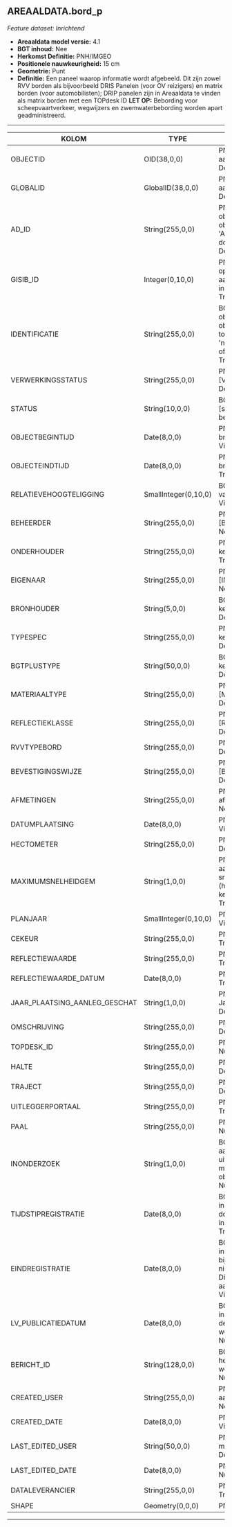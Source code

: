 ## AREAALDATA.bord_p

*Feature dataset: Inrichtend*


* __Areaaldata model versie:__ 4.1
* __BGT inhoud:__ Nee
* __Herkomst Definitie:__ PNH/IMGEO
* __Positionele nauwkeurigheid:__ 15 cm
* __Geometrie:__ Punt
* __Definitie:__ Een paneel waarop informatie wordt afgebeeld. Dit zijn zowel RVV borden als bijvoorbeeld DRIS Panelen (voor OV reizigers) en matrix borden (voor automobilisten); DRIP panelen zijn in Areaaldata te vinden als matrix borden met een TOPdesk ID
__LET OP:__ Bebording voor scheepvaartverkeer, wegwijzers en zwemwaterbebording worden apart geadministreerd.



***

|KOLOM                               |TYPE          	    |DEFINITIE|
|------                          	 |----          	    |-----    |
|OBJECTID                            |OID(38,0,0)           |PNH; Intern ArcGIS Identificatienummer, aangemaakt door ArcGIS; Nullable: False; Default: None; Visible:Yes|
|GLOBALID                            |GlobalID(38,0,0)      |PNH; Global Unique Identifier,  aangemaakt door ArcGIS; Nullable: False; Default: None; Visible:No|
|AD_ID                               |String(255,0,0)       |PNH; Uniek identificatienummer voor het object dat onveranderlijk is zolang het object bestaat in Areaaldata: in format 'AD.[GUID]'. Dit moet worden ingevuld door de aannemer; Nullable: False; Default: None; Visible:Yes|
|GISIB_ID                            |Integer(0,10,0)       |PNH; Uniek Identificatienummer beheer openbare ruimte (GISIB), wordt aangemaakt in GISIB en mag niet worden ingevuld door de aannemer; Nullable: True; Default: None; Visible:No|
|IDENTIFICATIE                       |String(255,0,0)       |BGT; Uniek identificatienummer voor het object dat onveranderlijk is zolang het object bestaat: bevat indien van toepassing BGT/IMKL ID in format 'nl.imgeo/imkl.bronhouderscode.LokaalID' of anders: '00000'.LokaalID; Nullable: True; Default: None; Visible:No|
|VERWERKINGSSTATUS                   |String(255,0,0)       |PNH; Status van de gegevens; keuzelijst [VERWERKINGSSTATUS]; Nullable: False; Default: Nieuw; Visible:Yes|
|STATUS                              |String(10,0,0)        |BGT; BGT status van het object; keuzelijst [status]; Nullable: False; Default: bestaand; Visible:No|
|OBJECTBEGINTIJD                     |Date(8,0,0)           |PNH; Datum waarop het object bij de bronhouder is ontstaan; Nullable: True; Visible:Yes|
|OBJECTEINDTIJD                      |Date(8,0,0)           |PNH; Datum waarop het object bij de bronhouder niet meer geldig is; Nullable: True; Visible:Yes|
|RELATIEVEHOOGTELIGGING              |SmallInteger(0,10,0)  |BGT; Aanduiding voor de relatieve hoogte van het object; Nullable: False; Default: 0; Visible:No|
|BEHEERDER                           |String(255,0,0)       |PNH; Beheerder van het object; keuzelijst [BEHEERDER]; Nullable: True; Default: None; Visible:Yes|
|ONDERHOUDER                         |String(255,0,0)       |PNH; Onderhouder van het object; keuzelijst [ONDERHOUDER]; Nullable: True; Default: None; Visible:No|
|EIGENAAR                            |String(255,0,0)       |PNH; Eigenaar van het object; keuzelijst [INSTANTIE]; Nullable: True; Default: None; Visible:No|
|BRONHOUDER                          |String(5,0,0)         |BGT; De bronhoudercode van het object; keuzelijst [bronhouder]; Nullable: False; Default: None; Visible:No|
|TYPESPEC                            |String(255,0,0)       |PNH; Nadere typering van het object; keuzelijst [typeSpecBRD]; Nullable: True; Default: None; Visible:Yes|
|BGTPLUSTYPE                         |String(50,0,0)        |BGT; Nadere type omschrijving in de BGT; keuzelijst [typeBRD]; Nullable: False; Default: None; Visible:No|
|MATERIAALTYPE                       |String(255,0,0)       |PNH; Materiaalkeuze; keuzelijst [MATERIAALTYPE]; Nullable: True; Default: None; Visible:No|
|REFLECTIEKLASSE                     |String(255,0,0)       |PNH; Reflectieklasse; keuzelijst [REFLECTIEKLASSE]; Nullable: True; Default: None; Visible:Yes|
|RVVTYPEBORD                         |String(255,0,0)       |PNH; RVV Type Bord; Nullable: True; Default: None; Visible:Yes|
|BEVESTIGINGSWIJZE                   |String(255,0,0)       |PNH; BevestigingsWijze; keuzelijst [BEVESTIGINGSWIJZE]; Nullable: True; Default: None; Visible:No|
|AFMETINGEN                          |String(255,0,0)       |PNH; Afmeting klasse opgeven, indien afwijkend in mm; Nullable: True; Default: None; Visible:No|
|DATUMPLAATSING                      |Date(8,0,0)           |PNH; Datum plaatsing; Nullable: True; Visible:No|
|HECTOMETER                          |String(255,0,0)       |PNH; Hectometrering; Nullable: True; Default: None; Visible:Yes|
|MAXIMUMSNELHEIDGEM                  |String(1,0,0)         |PNH; MaximunSnelheidGemeld: veld om aan te geven als de toegestane max. snelheid is gemeld op het (hectometerings)bord: Ja/Nee/Onbekend; keuzelijst [jaNeeOnbekend]; Nullable: True; Default: O; Visible:No|
|PLANJAAR                            |SmallInteger(0,10,0)  |PNH; Planjaar TODO; Nullable: True; Visible:No|
|CEKEUR                              |String(255,0,0)       |PNH; CE-Keurmerk aanwezig; Nullable: True; Default: None; Visible:No|
|REFLECTIEWAARDE                     |String(255,0,0)       |PNH; Gemeten Reflectiewaarde; Nullable: True; Default: None; Visible:No|
|REFLECTIEWAARDE_DATUM               |Date(8,0,0)           |PNH; Datum reflectiemeting; Nullable: True; Visible:No|
|JAAR_PLAATSING_AANLEG_GESCHAT       |String(1,0,0)         |PNH; Jaar plaatsing of aanleg is geschat: Ja/Nee; keuzelijst [jaNee]; Nullable: True; Default: N; Visible:No|
|OMSCHRIJVING                        |String(255,0,0)       |PNH; Omschrijving; Nullable: True; Default: None; Visible:No|
|TOPDESK_ID                          |String(255,0,0)       |PNH; Verwijzing naar ObjectID TOPdesk; Nullable: True; Default: None; Visible:No|
|HALTE                               |String(255,0,0)       |PNH; FK naar halte_v; Nullable: True; Default: None; Visible:No|
|TRAJECT                             |String(255,0,0)       |PNH; FK naar traject_v; Nullable: True; Default: None; Visible:Yes|
|UITLEGGERPORTAAL                    |String(255,0,0)       |PNH; FK naar uitleggerPortaal_l; Nullable: True; Default: None; Visible:No|
|PAAL                                |String(255,0,0)       |PNH; FK naar paalDraagconstructie_p; Nullable: True; Default: None|
|INONDERZOEK                         |String(1,0,0)         |BGT; Een aanduiding waarmee wordt aangegeven dat een onderzoek wordt uitgevoerd naar de juistheid van een of meer gegevens van het betreffende object: Ja/Nee; keuzelijst [jaNee]; Nullable: False; Default: N; Visible:No|
|TIJDSTIPREGISTRATIE                 |Date(8,0,0)           |BGT; Datum en tijdstip waarop deze instantie van het object is opgenomen door de bronhouder. Dit mag niet worden ingevuld door de aannemer; Nullable: True; Default: None; Visible:No|
|EINDREGISTRATIE                     |Date(8,0,0)           |BGT; Datum en tijdstip waarop deze instantie van het object niet meer geldig is bij de bronhouder. Wanneer deze waarde niet is ingevuld is de instantie nog geldig. Dit mag niet worden ingevuld door de aannemer; Nullable: Tru; Default: None; Visible:No|
|LV_PUBLICATIEDATUM                  |Date(8,0,0)           |BGT; Datum en tijdstip waarop deze instantie van het object is opgenomen in de Landelijke Voorziening. Dit mag niet worden ingevuld door de aannemer; Nullable: True; Default: None; Visible:No|
|BERICHT_ID                          |String(128,0,0)       |BGT; Nummer van het bericht dat PNH heeft verzonden naar LV. Dit mag niet worden ingevuld door de aannemer; Nullable: True; Default: None; Visible:No|
|CREATED_USER                        |String(255,0,0)       |PNH; Naam van gebruiker die de rij heeft aangemaakt; Nullable: True; Default: None; Visible:No|
|CREATED_DATE                        |Date(8,0,0)           |PNH; Aanmaakdatum; Nullable: True; Visible:No|
|LAST_EDITED_USER                    |String(50,0,0)        |PNH; Naam van gebruiker die de laatste mutatie heeft doorgevoerd; Nullable: True; Default: None; Visible:No|
|LAST_EDITED_DATE                    |Date(8,0,0)           |PNH; Datum van de laatste mutatie; Nullable: True; Visible:No|
|DATALEVERANCIER                     |String(255,0,0)       |PNH; Leverancier van de data; Nullable: True; Default: None; Visible:No|
|SHAPE                               |Geometry(0,0,0)       |PNH; Punt; Visible:Yes|

***
